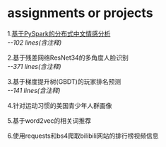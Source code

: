 # assignments or projects

1.[基于PySpark的分布式中文情感分析](https://github.com/yang-zhou-x/assignments/tree/master/1.sentiment_analysis_cn)  
*--102 lines(含注释)*

2.基于残差网络ResNet34的多角度人脸识别  
*--371 lines(含注释)*

3.基于梯度提升树(GBDT)的玩家排名预测  
*--141 lines(含注释)*

4.针对运动习惯的美国青少年人群画像

5.基于word2vec的相关词推荐

6.使用requests和bs4爬取bilibili网站的排行榜视频信息
